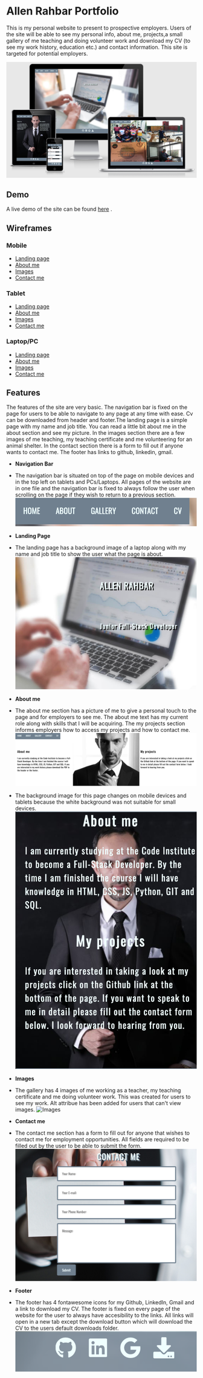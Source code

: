 # Allen Rahbar Portfolio
This is my personal website to present to prospective employers. Users of the site will be able to see my personal info, about me, projects,a small gallery of me teaching and doing volunteer work and download my CV (to see my work history, education etc.) and contact information. This site is targeted for potential employers.

![Responsiveness](assets/readme-images/responsive.png)

## Demo 
A live demo of the site can be found  [here](https://allenrahbar.github.io/projectone/) .

## Wireframes
### Mobile
- [Landing page](assets/wireframes/wiremainmobile.png)
- [About me](assets/wireframes/wireaboutmobile.png)
- [Images](assets/wireframes/wireimagesmobile.png)
- [Contact me](assets/wireframes/wirecontactmobile.png)

### Tablet
- [Landing page](assets/wireframes/wiremaintablet.png)
- [About me](assets/wireframes/wireabouttablet.png)
- [Images](assets/wireframes/wireimagestablet.png)
- [Contact me](assets/wireframes/wirecontacttablet.png)

### Laptop/PC
- [Landing page](assets/wireframes/wiremainpc.png)
- [About me](assets/wireframes/wireaboutpc.png)
- [Images](assets/wireframes/wireimagespc.png)
- [Contact me](assets/wireframes/wirecontactpc.png)



## Features
The features of the site are very basic. The navigation bar is fixed on the page for users to be able to navigate to any page at any time with ease. Cv can be downloaded from header and footer.The landing page is a simple page with my name and job title. You can read a little bit about me in the about section and see my picture. In the images section there are a few images of me teaching, my teaching certificate and me volunteering for an animal shelter. In the contact section there is a form to fill out if anyone wants to contact me. The footer has links to github, linkedin, gmail. 

- __Navigation Bar__
- The navigation bar is situated on top of the page on mobile devices and in the top left on tablets and PCs/Laptops. All pages of the website are in one file and the navigation bar is fixed to always follow the user when scrolling on the page if they wish to return to a previous section.
![Navigation Bar](assets/readme-images/navbar.png)

- __Landing Page__
- The landing page has a background image of a laptop along with my name and job title to show the user what the page is about.
![Landing Page](assets/readme-images/landingpage.png)

- __About me__
- The about me section has a picture of me to give a personal touch to the page and for employers to see me. The about me text has my current role along with skills that I will be acquiring. The my projects section informs employers how to access my projects and how to contact me.
![About me](assets/readme-images/aboutme.png)
- The background image for this page changes on mobile devices and tablets because the white background was not suitable for small devices.
![About me](assets/readme-images/aboutmemobile.png)

- __Images__
- The gallery has 4 images of me working as a teacher, my teaching certificate and me doing volunteer work. This was created for users to see my work. Alt attribue has been added for users that can't view images.
![Images](assets/readme-images/images.png)

- __Contact me__
- The contact me section has a form to fill out for anyone that wishes to contact me for employment opportunities. All fields are required to be filled out by the user to be able to submit the form. 
![Contact me](assets/readme-images/contactme.png)

- __Footer__
- The footer has 4 fontawesome icons for my Github, LinkedIn, Gmail and a link to download my CV. The footer is fixed on every page of the website for the user to always have accesibility to the links. All links will open in a new tab except the download button which will download the CV to the users default downloads folder.
![Footer](assets/readme-images/footer.png)









